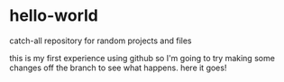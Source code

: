 # hello-world
catch-all repository for random projects and files

this is my first experience using github so I'm going to try making some changes off the branch to see what happens.
here it goes!
